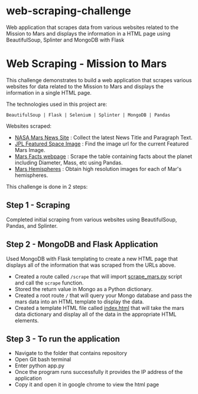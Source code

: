 # web-scraping-challenge
Web application that scrapes data from various websites related to the Mission to Mars and displays the information in a HTML page using BeautifulSoup, Splinter  and MongoDB with Flask

# Web Scraping - Mission to Mars

This challenge demonstrates to build a web application that scrapes various websites for data related to the Mission to Mars and displays the information in a single HTML page. 

The technologies used in this project are:

` BeautifulSoup | Flask | Selenium | Splinter | MongoDB | Pandas `

Websites scraped:
- [NASA Mars News Site](https://redplanetscience.com/) : Collect the latest News Title and Paragraph Text. 
- [JPL Featured Space Image](https://spaceimages-mars.com/) : Find the image url for the current Featured Mars Image.
- [ Mars Facts webpage](https://galaxyfacts-mars.com/) : Scrape the table containing facts about the planet including Diameter, Mass, etc using Pandas.
- [ Mars Hemispheres](https://marshemispheres.com/) : Obtain high resolution images for each of Mar's hemispheres.


This challenge is done in 2 steps:

## Step 1 - Scraping

Completed initial scraping from various websites using BeautifulSoup, Pandas, and Splinter.

## Step 2 - MongoDB and Flask Application

Used MongoDB with Flask templating to create a new HTML page that displays all of the information that was scraped from the URLs above.

* Created a route called `/scrape` that will import [scrape_mars.py](scrape_mars.py) script and call the `scrape` function.
* Stored the return value in Mongo as a Python dictionary.
* Created a root route `/` that will query your Mongo database and pass the mars data into an HTML template to display the data.
* Created a template HTML file called [index.html](index.html) that will take the mars data dictionary and display all of the data in the appropriate HTML elements. 

## Step 3 - To run the application

* Navigate to the folder that contains repository
* Open Git bash terminal
* Enter python app.py
* Once the program runs successfully it provides the IP address of the application
* Copy it and open it in google chrome to view the html page 



